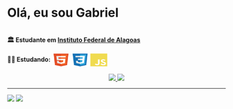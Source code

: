 # Olá, eu sou Gabriel
<div style="display: inline_block"><br>
<b>🏛️ Estudante em <a href="https://www2.ifal.edu.br/">Instituto Federal de Alagoas</a><br><br>
  👨‍💻 Estudando:</b>
  <img align="center" alt="Rafa-HTML" height="30" width="40" src="https://raw.githubusercontent.com/devicons/devicon/master/icons/html5/html5-original.svg">
  <img align="center" alt="Rafa-CSS" height="30" width="40" src="https://raw.githubusercontent.com/devicons/devicon/master/icons/css3/css3-original.svg">
  <img align="center" alt="Rafa-Js" height="30" width="40" src="https://raw.githubusercontent.com/devicons/devicon/master/icons/javascript/javascript-plain.svg"> 
</div>
<br>
<div align="center">
  <a href="https://github.com/gabriel-vjatoba">
  <img height="180em" src="https://github-readme-stats.vercel.app/api?username=gabriel-vjatoba&show_icons=true&theme=github_dark&include_all_commits=true&count_private=true&custom_title=Minhas Estatísticas:"/>
  <img height="180em" src="https://github-readme-stats.vercel.app/api/top-langs/?username=gabriel-vjatoba&langs_count=7&theme=github_dark"/>
</div>
<hr>
<a href="https://www.linkedin.com/in/gabriel-jatob%C3%A1-2641701b5" target="_blank"><img src="https://img.shields.io/badge/LinkedIn-0077B5?style=for-the-badge&logo=linkedin&logoColor=white"></a>
<a href="https://www.youtube.com/channel/UCrVIq6sX6iEblzQDuempn5g" target="_blank"><img src="https://img.shields.io/badge/YouTube-FF0000?style=for-the-badge&logo=youtube&logoColor=white"></a>